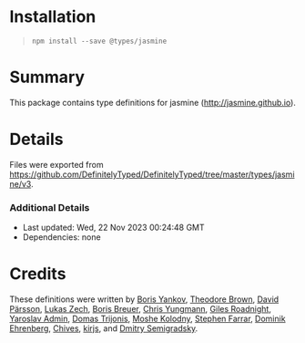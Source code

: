 # Installation
> `npm install --save @types/jasmine`

# Summary
This package contains type definitions for jasmine (http://jasmine.github.io).

# Details
Files were exported from https://github.com/DefinitelyTyped/DefinitelyTyped/tree/master/types/jasmine/v3.

### Additional Details
 * Last updated: Wed, 22 Nov 2023 00:24:48 GMT
 * Dependencies: none

# Credits
These definitions were written by [Boris Yankov](https://github.com/borisyankov), [Theodore Brown](https://github.com/theodorejb), [David Pärsson](https://github.com/davidparsson), [Lukas Zech](https://github.com/lukas-zech-software), [Boris Breuer](https://github.com/Engineer2B), [Chris Yungmann](https://github.com/cyungmann), [Giles Roadnight](https://github.com/Roaders), [Yaroslav Admin](https://github.com/devoto13), [Domas Trijonis](https://github.com/fdim), [Moshe Kolodny](https://github.com/kolodny), [Stephen Farrar](https://github.com/stephenfarrar), [Dominik Ehrenberg](https://github.com/djungowski), [Chives](https://github.com/chivesrs), [kirjs](https://github.com/kirjs), and [Dmitry Semigradsky](https://github.com/Semigradsky).
